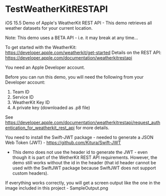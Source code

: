 # TestWeatherKitRESTAPI
iOS 15.5 Demo of Apple's WeatherKit REST API - This demo retrieves all weather datasets for your current location. 

Note: This demo uses a BETA API - i.e. it may break at any time... 

To get started with the WeatherKit: https://developer.apple.com/weatherkit/get-started
Details on the REST API: https://developer.apple.com/documentation/weatherkitrestapi

You need an Apple Developer account. 

Before you can run this demo, you will need the following from your Developer account:
1) Team ID
2) Service ID
3) WeatherKit Key ID
4) A private key (downloaded as .p8 file)

See https://developer.apple.com/documentation/weatherkitrestapi/request_authentication_for_weatherkit_rest_api for more details.

You need to install the Swift-JWT package - needed to generate a JSON Web Token (JWT) - https://github.com/Kitura/Swift-JWT

* This demo does not use the header id to generate the JWT - even though it is part of the WetherKit REST API requirements. However, the demo still works without the id in the header (that id header cannot be used with the SwiftJWT package because SwiftJWT does not support custom headers).

If everything works correctly, you will get a screen output like the one in the image included in this project - SampleOutput.png

